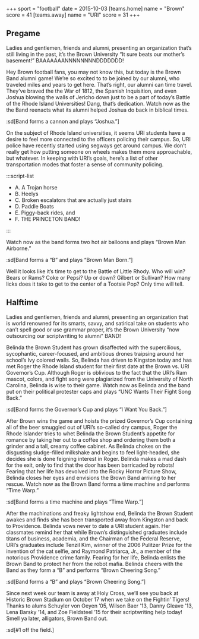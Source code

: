 +++
sport = "football"
date = 2015-10-03
[teams.home]
name = "Brown"
score = 41
[teams.away]
name = "URI"
score = 31
+++

## Pregame

Ladies and gentlemen, friends and alumni, presenting an organization that’s still living in the past, it’s the Brown University “It sure beats our mother’s basement!” BAAAAAAANNNNNNNNDDDDDDD!

Hey Brown football fans, you may not know this, but today is the Brown Band alumni game! We’re so excited to to be joined by our alumni, who traveled miles and years to get here. That’s right, our alumni can time travel. They’ve braved the the War of 1812, the Spanish Inquisition, and even Joshua blowing the walls of Jericho down just to be a part of today’s Battle of the Rhode Island Universities! Dang, that’s dedication. Watch now as the the Band reenacts what its alumni helped Joshua do back in biblical times.

:sd[Band forms a cannon and plays “Joshua.”]

On the subject of Rhode Island universities, it seems URI students have a desire to feel more connected to the officers policing their campus. So, URI police have recently started using segways get around campus. We don’t really get how putting someone on wheels makes them more approachable, but whatever. In keeping with URI’s goals, here’s a list of other transportation modes that foster a sense of community policing.

:::script-list

- A. A Trojan horse
- B. Heelys
- C. Broken escalators that are actually just stairs
- D. Paddle Boats
- E. Piggy-back rides, and
- F. THE PRINCETON BAND!

:::

Watch now as the band forms two hot air balloons and plays “Brown Man Airborne.”

:sd[Band forms a “B” and plays “Brown Man Born.”]

Well it looks like it’s time to get to the Battle of Little Rhody. Who will win? Bears or Rams? Coke or Pepsi? Up or down? Gilbert or Sullivan? How many licks does it take to get to the center of a Tootsie Pop? Only time will tell.

## Halftime

Ladies and gentlemen, friends and alumni, presenting an organization that is world renowned for its smarts, savvy, and satirical take on students who can’t spell good or use grammar proper, it’s the Brown University “now outsourcing our scriptwriting to alumni” BAND!

Belinda the Brown Student has grown disaffected with the supercilious, sycophantic, career-focused, and ambitious drones traipsing around her school’s Ivy colored walls. So, Belinda has driven to Kingston today and has met Roger the Rhode Island student for their first date at the Brown vs. URI Governor’s Cup. Although Roger is oblivious to the fact that the URI’s Ram mascot, colors, and fight song were plagiarized from the University of North Carolina, Belinda is wise to their game. Watch now as Belinda and the band put on their political protester caps and plays “UNC Wants Their Fight Song Back.”

:sd[Band forms the Governor’s Cup and plays “I Want You Back.”]

After Brown wins the game and hoists the prized Governor’s Cup containing all of the beer smuggled out of URI’s so-called dry campus, Roger the Rhode Islander tries to whet Belinda the Brown Student’s appetite for romance by taking her out to a coffee shop and ordering them both a grinder and a tall, creamy coffee cabinet. As Belinda chokes on the disgusting sludge-filled milkshake and begins to feel light-headed, she decides she is done feigning interest in Roger. Belinda makes a mad dash for the exit, only to find that the door has been barricaded by robots! Fearing that her life has devolved into the Rocky Horror Picture Show, Belinda closes her eyes and envisions the Brown Band arriving to her rescue. Watch now as the Brown Band forms a time machine and performs “Time Warp.”

:sd[Band forms a time machine and plays “Time Warp.”]

After the machinations and freaky lightshow end, Belinda the Brown Student awakes and finds she has been transported away from Kingston and back to Providence. Belinda vows never to date a URI student again. Her classmates remind her that while Brown’s distinguished graduates include titans of business, academia, and the Chairman of the Federal Reserve, URI’s graduates include Tenzil Kim, winner of the 2006 Pulitzer Prize for the invention of the cat selfie, and Raymond Patriarca, Jr., a member of the notorious Providence crime family. Fearing for her life, Belinda enlists the Brown Band to protect her from the robot mafia. Belinda cheers with the Band as they form a “B” and performs “Brown Cheering Song.”

:sd[Band forms a “B” and plays “Brown Cheering Song.”]

Since next week our team is away at Holy Cross, we’ll see you back at Historic Brown Stadium on October 17 when we take on the Fightin’ Tigers! Thanks to alums Schuyler von Oeyen ’05, Wilson Baer ’13, Danny Gleave ’13, Lena Barsky ’14, and Zoe Fieldsteel ’15 for their scriptwriting help today! Smell ya later, alligators, Brown Band out.

:sd[#1 off the field.]
